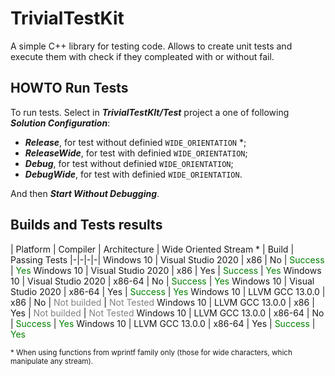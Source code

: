 # TrivialTestKit
A simple C++ library for testing code. 
Allows to create unit tests and execute them with check if they compleated with or without fail.

## HOWTO Run Tests 
To run tests. Select in ***TrivialTestKIt/Test*** project a one of following ***Solution Configuration***:
- ***Release***, for test without definied `WIDE_ORIENTATION` \*;
- ***ReleaseWide***, for test with definied `WIDE_ORIENTATION`;
- ***Debug***, for test without definied `WIDE_ORIENTATION`;
- ***DebugWide***, for test with definied `WIDE_ORIENTATION`.

And then ***Start Without Debugging***.

## Builds and Tests results

| Platform | Compiler | Architecture | Wide Oriented Stream \* | Build | Passing Tests
|-|-|-|-|
Windows 10 | Visual Studio 2020 | x86 | No | <span style="color:green">Success</span> | <span style="color:green">Yes</span>
Windows 10 | Visual Studio 2020 | x86 | Yes | <span style="color:green">Success</span> | <span style="color:green">Yes</span>
Windows 10 | Visual Studio 2020 | x86-64 | No | <span style="color:green">Success</span> | <span style="color:green">Yes</span>
Windows 10 | Visual Studio 2020 | x86-64 | Yes | <span style="color:green">Success</span> | <span style="color:green">Yes</span>
Windows 10 | LLVM GCC 13.0.0 | x86 | No | <span style="color:grey">Not builded</span> | <span style="color:grey">Not Tested</span>
Windows 10 | LLVM GCC 13.0.0 | x86 | Yes | <span style="color:grey">Not builded</span> | <span style="color:grey">Not Tested</span>
Windows 10 | LLVM GCC 13.0.0 | x86-64 | No | <span style="color:green">Success</span> | <span style="color:green">Yes</span>
Windows 10 | LLVM GCC 13.0.0 | x86-64 | Yes | <span style="color:green">Success</span> | <span style="color:green">Yes</span>

<sup>\* When using functions from wprintf family only (those for wide characters, which manipulate any stream).</sup>

